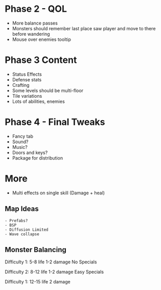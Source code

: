# Phase 2 - QOL
- More balance passes
- Monsters should remember last place saw player and move to there before wandering
- Mouse over enemies tooltip

# Phase 3 Content
- Status Effects
- Defense stats
- Crafting
- Some levels should be multi-floor
- Tile variations
- Lots of abilities, enemies

# Phase 4 - Final Tweaks
- Fancy tab
- Sound?
- Music?
- Doors and keys?
- Package for distribution

# More
- Multi effects on single skill (Damage + heal)

## Map Ideas
    - Prefabs?
    - BSP
    - Diffusion Limited
    - Wave collapse


## Monster Balancing

Difficulty 1:
5-8 life
1-2 damage
No Specials

Difficulty 2:
8-12 life
1-2 damage
Easy Specials

Difficulty 1:
12-15 life
2 damage

